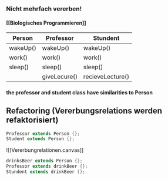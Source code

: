 ### Nicht mehrfach vererben!
#### [[Biologisches Programmieren]]

| Person   | Professor    | Stundent         |
| -------- | ------------ | ---------------- |
| wakeUp() | wakeUp()     | wakeUp()         |
| work()   | work()       | work()           |
| sleep()  | sleep()      | sleep()          |
|          | giveLecure() | recieveLecture() |

#### the professor and student class have similarities to Person

## Refactoring (Vererbungsrelations werden refaktorisiert)

```Java
Professor extends Person {};
Student extends Person {};
```

![[Vererbungrelationen.canvas]]
```Java
drinksBeer extends Person {};
Professor extends drinkBeer {};
Stundent extends drinkBeer {};
```
